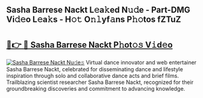 ## Sasha Barrese Nackt L𝚎a𝚔ed N𝚞𝚍e - Part-DMG Vi𝚍𝚎o L𝚎a𝚔s - H𝚘𝚝 O𝚗𝚕yf𝚊ns P𝚑𝚘tos fZTuZ

# <h2><a href="http://kf7b44.oniu.top/?m=Sasha+Barrese+Nackt">🔗👉 🔴 Sasha Barrese Nackt P𝚑ot𝚘𝚜 V𝚒d𝚎o</a></h2>

[![Sasha Barrese Nackt Nu𝚍e𝚜](https://i.imgur.com/0qMVB7G.gif)](http://kf7b44.oniu.top/?m=Sasha+Barrese+Nackt)
Virtual dance innovator and web entertainer Sasha Barrese Nackt, celebrated for disseminating dance and lifestyle inspiration through solo and collaborative dance acts and brief films. Trailblazing scientist researcher Sasha Barrese Nackt, recognized for their groundbreaking discoveries and commitment to advancing knowledge.  
